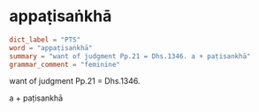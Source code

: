 # appaṭisaṅkhā

``` toml
dict_label = "PTS"
word = "appaṭisaṅkhā"
summary = "want of judgment Pp.21 = Dhs.1346. a + paṭisankhā"
grammar_comment = "feminine"
```

want of judgment Pp.21 = Dhs.1346.

a \+ paṭisankhā

